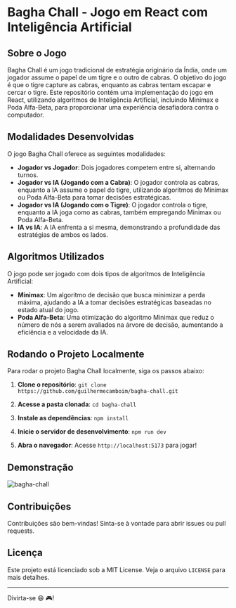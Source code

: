 # Bagha Chall - Jogo em React com Inteligência Artificial

## Sobre o Jogo

Bagha Chall é um jogo tradicional de estratégia originário da Índia, onde um jogador assume o papel de um tigre e o outro de cabras. O objetivo do jogo é que o tigre capture as cabras, enquanto as cabras tentam escapar e cercar o tigre. Este repositório contém uma implementação do jogo em React, utilizando algoritmos de Inteligência Artificial, incluindo Minimax e Poda Alfa-Beta, para proporcionar uma experiência desafiadora contra o computador.

## Modalidades Desenvolvidas

O jogo Bagha Chall oferece as seguintes modalidades:

- **Jogador vs Jogador**: Dois jogadores competem entre si, alternando turnos.
- **Jogador vs IA (Jogando com a Cabra)**: O jogador controla as cabras, enquanto a IA assume o papel do tigre, utilizando algoritmos de Minimax ou Poda Alfa-Beta para tomar decisões estratégicas.
- **Jogador vs IA (Jogando com o Tigre)**: O jogador controla o tigre, enquanto a IA joga como as cabras, também empregando Minimax ou Poda Alfa-Beta.
- **IA vs IA**: A IA enfrenta a si mesma, demonstrando a profundidade das estratégias de ambos os lados.

## Algoritmos Utilizados

O jogo pode ser jogado com dois tipos de algoritmos de Inteligência Artificial:

- **Minimax**: Um algoritmo de decisão que busca minimizar a perda máxima, ajudando a IA a tomar decisões estratégicas baseadas no estado atual do jogo.
- **Poda Alfa-Beta**: Uma otimização do algoritmo Minimax que reduz o número de nós a serem avaliados na árvore de decisão, aumentando a eficiência e a velocidade da IA.

## Rodando o Projeto Localmente

Para rodar o projeto Bagha Chall localmente, siga os passos abaixo:

1. **Clone o repositório**:
   `git clone https://github.com/guilhermecamboim/bagha-chall.git`
   
2. **Acesse a pasta clonada**:
   `cd bagha-chall`

3. **Instale as dependências**:
   `npm install`

4. **Inicie o servidor de desenvolvimento**:
   `npm run dev`

5. **Abra o navegador**: Acesse `http://localhost:5173` para jogar!

## Demonstração

![bagha-chall](https://github.com/user-attachments/assets/7e41f7ff-e852-4c24-9e77-96a4f5ad849c)

## Contribuições

Contribuições são bem-vindas! Sinta-se à vontade para abrir issues ou pull requests.

## Licença

Este projeto está licenciado sob a MIT License. Veja o arquivo `LICENSE` para mais detalhes.

---

Divirta-se 😄 🎮!
